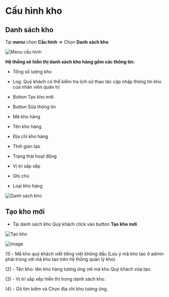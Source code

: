 # Cấu hình kho

## Danh sách kho

Tại **menu** chọn **Cấu hình** => Chọn **Danh sách kho**

![Menu cấu hình](https://user-images.githubusercontent.com/73226975/135796120-a16f27c6-7832-4b6d-8a5f-3c44b8ca039f.png)

**Hệ thống sẽ hiển thị danh sách kho hàng gồm các thông tin:**

- Tổng số lượng kho

- Log: Quý khách có thể kiểm tra lịch sử thao tác cập nhập thông tin kho của nhân viên quản trị

- Button Tạo kho mới

- Button Sửa thông tin

- Mã kho hàng

- Tên kho hàng

- Địa chỉ kho hàng

- Thời gian tạo

- Trạng thái hoạt động

- Vị trí sắp xếp

- Ghi chú 

- Loại kho hàng

![Danh sách kho](https://user-images.githubusercontent.com/73226975/135808991-be804eda-34b7-4ed3-83ce-5ff9914476e5.png)


## Tạo kho mới

- Tại danh sách kho Quý khách click vào button **Tạo kho mới**

![Tạo kho](https://user-images.githubusercontent.com/73226975/135809218-cb40c7bb-268d-4180-a4b7-8113ad230c0e.png)

![image](https://user-images.githubusercontent.com/73226975/135810869-f737ace3-25e0-45d9-8699-85478dec02c6.png)

(1) - Mã kho quý khách viết tiếng việt không dấu (Lưu ý mã kho tạo ở admin phải trùng với mã kho tạo trên hệ thống quản lý kho).

(2) - Tên kho: tên kho hàng tương ứng với mã kho Quý khách vừa tạo.

(3) - Vị trí sắp xếp hiển thị trong danh sách kho.

(4) - Gõ tìm kiếm và Chọn địa chỉ kho tương ứng.


